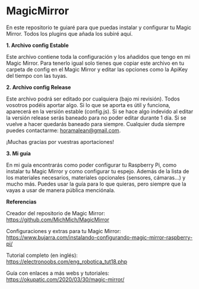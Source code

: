 # MagicMirror
En este repositorio te guiaré para que puedas instalar y configurar tu Magic Mirror. Todos los plugins que añada los subiré aquí.

**1. Archivo config Estable**

Este archivo contiene toda la configuración y los añadidos que tengo en mi Magic Mirror. Para tenerlo igual solo tienes que copiar este archivo en tu carpeta de config en el Magic Mirror y editar las opciones como la ApiKey del tiempo con las tuyas.

**2. Archivo config Release**

Este archivo podrá ser editado por cualquiera (bajo mi revisión). Todos vosotros podéis aportar algo. Si lo que se aporta es útil y funciona, aparecerá en la versión estable (config.js). Si se hace algo indevido al editar la versión release serás baneado para no poder editar durante 1 día. Si se vuelve a hacer quedarás baneado para siempre. Cualquier duda siempre puedes contactarme: horamalean@gmail.com.

¡Muchas gracias por vuestras aportaciones!

**3. Mi guía**

En mi guía encontrarás como poder configurar tu Raspberry Pi, como instalar tu Magic Mirror y como configurar tu espejo. Además de la lista de los materiales necesarios, materiales opcionales (sensores, cámaras...) y mucho más. Puedes usar la guía para lo que quieras, pero siempre que la vayas a usar de manera pública menciónala.


**Referencias**

Creador del repositorio de Magic Mirror: https://github.com/MichMich/MagicMirror

Configuraciones y extras para tu Magic Mirror: https://www.bujarra.com/instalando-configurando-magic-mirror-raspberry-pi/

Tutorial completo (en inglés): https://electronoobs.com/eng_robotica_tut18.php

Guía con enlaces a más webs y tutoriales: https://okupatic.com/2020/03/30/magic-mirror/
